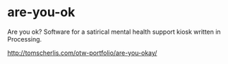 # are-you-ok
Are you ok? Software for a satirical mental health support kiosk written in Processing.

http://tomscherlis.com/otw-portfolio/are-you-okay/
